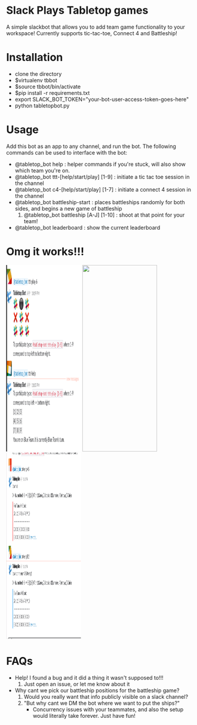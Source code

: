 # Slack Plays Tabletop games
A simple slackbot that allows you to add team game functionality to your workspace!
Currently supports tic-tac-toe, Connect 4 and Battleship!

# Installation
- clone the directory
- $virtualenv tbbot
- $source tbbot/bin/activate
- $pip install -r requirements.txt
- export SLACK_BOT_TOKEN="your-bot-user-access-token-goes-here"
- python tabletopbot.py

# Usage
Add this bot as an app to any channel, and run the bot. The following commands can be used to interface with the bot:
- \@tabletop_bot help : helper commands if you're stuck, will also show which team you're on.
- \@tabletop_bot ttt-[help/start/play] [1-9] : initiate a tic tac toe session in the channel
- \@tabletop_bot c4-[help/start/play] [1-7] : initiate a connect 4 session in the channel
- \@tabletop_bot battleship-start : places battleships randomly for both sides, and begins a new game of battleship
    1. \@tabletop_bot battleship [A-J] [1-10] : shoot at that point for your team!
- \@tabletop_bot leaderboard : show the current leaderboard

# Omg it works!!!
<img src="img/ttt.png" height="500" width="200">
<img src="img/c4.png" height="500" width="200">
<img src="img/battleship.png" height="500" width="200">

# FAQs
- Help! I found a bug and it did a thing it wasn't supposed to!!!
    1. Just open an issue, or let me know about it
- Why cant we pick our battleship positions for the battleship game?
    1. Would you really want that info publicly visible on a slack channel?
    2. "But why cant we DM the bot where we want to put the ships?"
        - Concurrency issues with your teammates, and also the setup would literally take forever. Just have fun!
